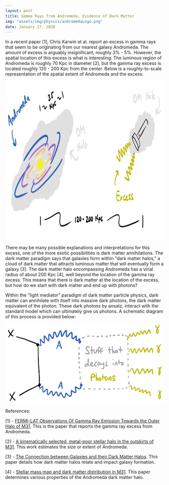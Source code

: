 ```yaml
---
layout: post
title: Gamma Rays from Andromeda, Evidence of Dark Matter
img: "assets/img/physics/andromedaLogo.png"
date: January 27, 2020
---
```


In a recent paper [1], Chris Karwin et al. report an excess in gamma rays that seem to be originating from our nearest galaxy Andromeda. The amount of excess is arguably insignificant, roughly 3% - 5%. However, the spatial location of this excess is what is interesting. The luminous region of Andromeda is roughly 70 Kpc in diameter [2], but the gamma ray excess is located roughly 120 - 200 Kpc from the center. Below is a roughly-to-scale representation of the spatial extent of Andromeda and the excess:

<img src = "../assets/img/physics/AndromedaPost_1.png" height = "500">

There may be many possible explanations and interpretations for this excess, one of the more exotic possibilities is dark matter annihilations. The dark matter paradigm says that galaxies form within "dark matter halos," a cloud of dark matter that attracts luminous matter that will eventually form a galaxy [3]. The dark matter halo encompassing Andromeda has a virial radius of about 200 Kpc [4], well beyond the location of the gamma ray excess. This means that there is dark matter at the location of the excess, but how do we start with dark matter and end up with photons?

Within the "light mediator" paradigm of dark matter particle physics, dark matter can annihilate with itself into massive dark photons, the dark matter equivalent of the photon. These dark photons by ansatz, interact with the standard model which can ultimately give us photons. A schematic diagram of this process is provided below:

<img src = "../assets/img/physics/AndromedaPost_2.png" height = "250">

References:

[1] - [FERMI-LAT Observations Of Gamma Ray Emission Towards the Outer Halo of M31](https://arxiv.org/abs/1903.10533v2). This is the paper that reports the gamma ray excess from Andromeda.

[2] - [A kinematically selected, metal-poor stellar halo in the outskirts of M31](https://arxiv.org/abs/astro-ph/0602604). This work estimates the size or extent of Andromeda.

[3] - [The Connection between Galaxies and their Dark Matter Halos](https://arxiv.org/abs/1804.03097). This paper details how dark matter halos relate and impact galaxy formation. 

[4] - [Stellar mass map and dark matter distribution in M31](https://arxiv.org/abs/1208.5712). This paper determines various properties of the Andromeda dark matter halo.
